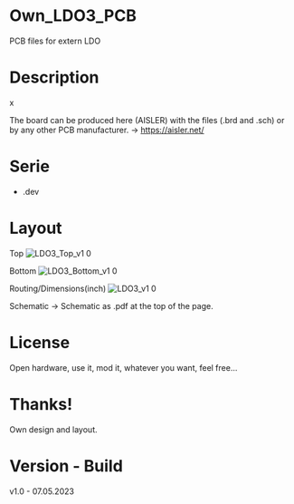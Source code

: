 # Own_LDO3_PCB
PCB files for extern LDO

# Description

x

The board can be produced here (AISLER) with the files (.brd and .sch) or by any other PCB manufacturer. -> https://aisler.net/

# Serie

- .dev

# Layout

Top
![LDO3_Top_v1 0](https://user-images.githubusercontent.com/88975406/236675287-6e767899-ea5b-4830-b816-2ea4c010d071.png)

Bottom
![LDO3_Bottom_v1 0](https://user-images.githubusercontent.com/88975406/236675305-79ba9cf3-ca3d-4131-a7c1-9072bbf34798.png)

Routing/Dimensions(inch)
![LDO3_v1 0](https://user-images.githubusercontent.com/88975406/236675250-f18c2dba-1bfc-4a84-b1a6-be08af2731c4.png)

Schematic -> Schematic as .pdf at the top of the page.

# License

Open hardware, use it, mod it, whatever you want, feel free...

# Thanks!

Own design and layout.

# Version - Build

v1.0 - 07.05.2023
